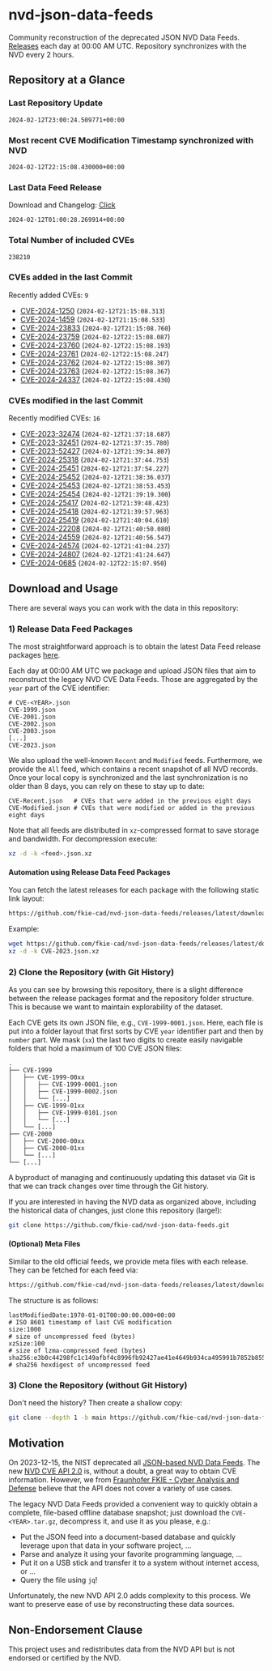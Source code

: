# nvd-json-data-feeds

Community reconstruction of the deprecated JSON NVD Data Feeds. 
[Releases](https://github.com/fkie-cad/nvd-json-data-feeds/releases/latest) each day at 00:00 AM UTC.
Repository synchronizes with the NVD every 2 hours.

## Repository at a Glance

### Last Repository Update

```plain
2024-02-12T23:00:24.509771+00:00
```

### Most recent CVE Modification Timestamp synchronized with NVD

```plain
2024-02-12T22:15:08.430000+00:00
```

### Last Data Feed Release

Download and Changelog: [Click](https://github.com/fkie-cad/nvd-json-data-feeds/releases/latest)

```plain
2024-02-12T01:00:28.269914+00:00
```

### Total Number of included CVEs

```plain
238210
```

### CVEs added in the last Commit

Recently added CVEs: `9`

* [CVE-2024-1250](CVE-2024/CVE-2024-12xx/CVE-2024-1250.json) (`2024-02-12T21:15:08.313`)
* [CVE-2024-1459](CVE-2024/CVE-2024-14xx/CVE-2024-1459.json) (`2024-02-12T21:15:08.533`)
* [CVE-2024-23833](CVE-2024/CVE-2024-238xx/CVE-2024-23833.json) (`2024-02-12T21:15:08.760`)
* [CVE-2024-23759](CVE-2024/CVE-2024-237xx/CVE-2024-23759.json) (`2024-02-12T22:15:08.087`)
* [CVE-2024-23760](CVE-2024/CVE-2024-237xx/CVE-2024-23760.json) (`2024-02-12T22:15:08.193`)
* [CVE-2024-23761](CVE-2024/CVE-2024-237xx/CVE-2024-23761.json) (`2024-02-12T22:15:08.247`)
* [CVE-2024-23762](CVE-2024/CVE-2024-237xx/CVE-2024-23762.json) (`2024-02-12T22:15:08.307`)
* [CVE-2024-23763](CVE-2024/CVE-2024-237xx/CVE-2024-23763.json) (`2024-02-12T22:15:08.367`)
* [CVE-2024-24337](CVE-2024/CVE-2024-243xx/CVE-2024-24337.json) (`2024-02-12T22:15:08.430`)


### CVEs modified in the last Commit

Recently modified CVEs: `16`

* [CVE-2023-32474](CVE-2023/CVE-2023-324xx/CVE-2023-32474.json) (`2024-02-12T21:37:18.687`)
* [CVE-2023-32451](CVE-2023/CVE-2023-324xx/CVE-2023-32451.json) (`2024-02-12T21:37:35.780`)
* [CVE-2023-52427](CVE-2023/CVE-2023-524xx/CVE-2023-52427.json) (`2024-02-12T21:39:34.807`)
* [CVE-2024-25318](CVE-2024/CVE-2024-253xx/CVE-2024-25318.json) (`2024-02-12T21:37:44.753`)
* [CVE-2024-25451](CVE-2024/CVE-2024-254xx/CVE-2024-25451.json) (`2024-02-12T21:37:54.227`)
* [CVE-2024-25452](CVE-2024/CVE-2024-254xx/CVE-2024-25452.json) (`2024-02-12T21:38:36.037`)
* [CVE-2024-25453](CVE-2024/CVE-2024-254xx/CVE-2024-25453.json) (`2024-02-12T21:38:53.453`)
* [CVE-2024-25454](CVE-2024/CVE-2024-254xx/CVE-2024-25454.json) (`2024-02-12T21:39:19.300`)
* [CVE-2024-25417](CVE-2024/CVE-2024-254xx/CVE-2024-25417.json) (`2024-02-12T21:39:48.423`)
* [CVE-2024-25418](CVE-2024/CVE-2024-254xx/CVE-2024-25418.json) (`2024-02-12T21:39:57.963`)
* [CVE-2024-25419](CVE-2024/CVE-2024-254xx/CVE-2024-25419.json) (`2024-02-12T21:40:04.610`)
* [CVE-2024-22208](CVE-2024/CVE-2024-222xx/CVE-2024-22208.json) (`2024-02-12T21:40:50.080`)
* [CVE-2024-24559](CVE-2024/CVE-2024-245xx/CVE-2024-24559.json) (`2024-02-12T21:40:56.547`)
* [CVE-2024-24574](CVE-2024/CVE-2024-245xx/CVE-2024-24574.json) (`2024-02-12T21:41:04.237`)
* [CVE-2024-24807](CVE-2024/CVE-2024-248xx/CVE-2024-24807.json) (`2024-02-12T21:41:24.647`)
* [CVE-2024-0685](CVE-2024/CVE-2024-06xx/CVE-2024-0685.json) (`2024-02-12T22:15:07.950`)


## Download and Usage

There are several ways you can work with the data in this repository:

### 1) Release Data Feed Packages

The most straightforward approach is to obtain the latest Data Feed release packages [here](https://github.com/fkie-cad/nvd-json-data-feeds/releases/latest).

Each day at 00:00 AM UTC we package and upload JSON files that aim to reconstruct the legacy NVD CVE Data Feeds.
Those are aggregated by the `year` part of the CVE identifier:

```
# CVE-<YEAR>.json
CVE-1999.json
CVE-2001.json
CVE-2002.json
CVE-2003.json
[...]
CVE-2023.json
```

We also upload the well-known `Recent` and `Modified` feeds.
Furthermore, we provide the `All` feed, which contains a recent snapshot of all NVD records.
Once your local copy is synchronized and the last synchronization is no older than 8 days, you can rely on these to stay up to date:

```plain
CVE-Recent.json   # CVEs that were added in the previous eight days
CVE-Modified.json # CVEs that were modified or added in the previous eight days
```

Note that all feeds are distributed in `xz`-compressed format to save storage and bandwidth.
For decompression execute:

```sh
xz -d -k <feed>.json.xz
```


#### Automation using Release Data Feed Packages

You can fetch the latest releases for each package with the following static link layout:

```sh
https://github.com/fkie-cad/nvd-json-data-feeds/releases/latest/download/CVE-<YEAR>.json.xz
```

Example:

```sh
wget https://github.com/fkie-cad/nvd-json-data-feeds/releases/latest/download/CVE-2023.json.xz
xz -d -k CVE-2023.json.xz
```



### 2) Clone the Repository (with Git History)

As you can see by browsing this repository, there is a slight difference between the release packages format and the repository folder structure.
This is because we want to maintain explorability of the dataset.

Each CVE gets its own JSON file, e.g., `CVE-1999-0001.json`.
Here, each file is put into a folder layout that first sorts by CVE `year` identifier part and then by `number` part.
We mask (`xx`) the last two digits to create easily navigable folders that hold a maximum of 100 CVE JSON files:

```plain
.
├── CVE-1999
│   ├── CVE-1999-00xx
│   │   ├── CVE-1999-0001.json
│   │   ├── CVE-1999-0002.json
│   │   └── [...]
│   ├── CVE-1999-01xx
│   │   ├── CVE-1999-0101.json
│   │   └── [...]
│   └── [...]
├── CVE-2000
│   ├── CVE-2000-00xx
│   ├── CVE-2000-01xx
│   └── [...]
└── [...]
```

A byproduct of managing and continuously updating this dataset via Git is that we can track changes over time through the Git history.

If you are interested in having the NVD data as organized above, including the historical data of changes, just clone this repository (large!):

```sh
git clone https://github.com/fkie-cad/nvd-json-data-feeds.git
```

#### (Optional) Meta Files

Similar to the old official feeds, we provide meta files with each release. They can be fetched for each feed via:

```sh
https://github.com/fkie-cad/nvd-json-data-feeds/releases/latest/download/CVE-<YEAR>.meta
```

The structure is as follows:

```plain
lastModifiedDate:1970-01-01T00:00:00.000+00:00                          # ISO 8601 timestamp of last CVE modification
size:1000                                                               # size of uncompressed feed (bytes)
xzSize:100                                                              # size of lzma-compressed feed (bytes)
sha256:e3b0c44298fc1c149afbf4c8996fb92427ae41e4649b934ca495991b7852b855 # sha256 hexdigest of uncompressed feed
```


### 3) Clone the Repository (without Git History)

Don't need the history? Then create a shallow copy:

```sh
git clone --depth 1 -b main https://github.com/fkie-cad/nvd-json-data-feeds.git
```

## Motivation

On 2023-12-15, the NIST deprecated all [JSON-based NVD Data Feeds](https://nvd.nist.gov/vuln/data-feeds#divRetirementBanner-1).
The new [NVD CVE API 2.0](https://nvd.nist.gov/developers/vulnerabilities) is, without a doubt, a great way to obtain CVE information.
However, we from [Fraunhofer FKIE - Cyber Analysis and Defense](https://www.fkie.fraunhofer.de/en/departments/cad.html) believe that the API does not cover a variety of use cases.

The legacy NVD Data Feeds provided a convenient way to quickly obtain a complete, file-based offline database snapshot; just download the `CVE-<YEAR>.tar.gz`, decompress it, and use it as you please, e.g.:

* Put the JSON feed into a document-based database and quickly leverage upon that data in your software project, ...
* Parse and analyze it using your favorite programming language, ...
* Put it on a USB stick and transfer it to a system without internet access, or ...
* Query the file using `jq`!

Unfortunately, the new NVD API 2.0 adds complexity to this process.
We want to preserve ease of use by reconstructing these data sources.

## Non-Endorsement Clause

This project uses and redistributes data from the NVD API but is not endorsed or certified by the NVD.